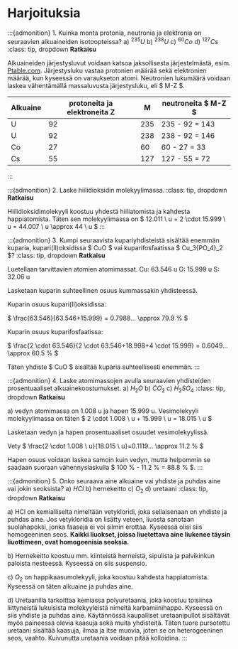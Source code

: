 # Harjoituksia

:::{admonition} 1. Kuinka monta protonia, neutronia ja elektronia on seuraavien alkuaineiden isotoopteissa? a) $^{235}U$ b) $^{238}U$ c) $^{60}Co$ d) $^{127}Cs$
:class: tip, dropdown
**Ratkaisu**

Alkuaineiden järjestysluvut voidaan katsoa jaksollisesta järjestelmästä, esim. <a href="https://ptable.com/" target="_blank">Ptable.com</a>. Järjestysluku vastaa protonien määrää sekä elektronien määrää, kun kyseessä on varaukseton atomi. Neutronien lukumäärä voidaan laskea vähentämällä massaluvusta järjestysluku, eli $ M-Z $.

| Alkuaine | protoneita ja elektroneita Z | M   | neutroneita $ M-Z $ |
| -------- | ---------------------------- | --- | ------------------- |
| U        | 92                           | 235 | 235 - 92 = 143      |
| U        | 92                           | 238 | 238 - 92 = 146      |
| Co       | 27                           | 60  | 60 - 27  = 33       |
| Cs       | 55                           | 127 | 127 - 55 = 72       |
:::

:::{admonition} 2. Laske hiilidioksidin molekyylimassa.
:class: tip, dropdown
**Ratkaisu**

Hiilidioksidimolekyyli koostuu yhdestä hiiliatomista ja kahdesta happiatomista. Täten sen molekyylimassa on $ 12.011 \ u + 2 \cdot 15.999 \ u = 44.007 \ u \approx 44 \ u $
:::

:::{admonition} 3. Kumpi seuraavista kupariyhdisteistä sisältää enemmän kuparia, kupari(II)oksidissa $ CuO $ vai kuparifosfaatissa $ Cu_3{PO_4}_2 $?
:class: tip, dropdown
**Ratkaisu**

Luetellaan tarvittavien atomien atomimassat.
Cu: 63.546 u
O: 15.999 u
S: 32.06 u

Lasketaan kuparin suhteellinen osuus kummassakin yhdisteessä.

Kuparin osuus kupari(II)oksidissa:

$ \frac{63.546}{63.546+15.999} = 0.7988... \approx 79.9 \% $

Kuparin osuus kuparifosfaatissa:

$ \frac{2 \cdot 63.546}{2 \cdot 63.546+18.998+4 \cdot 15.999} = 0.6049... \approx 60.5 \% $

Täten yhdiste $ CuO $ sisältää kuparia suhteellisesti enemmän.
:::

:::{admonition} 4. Laske atomimassojen avulla seuraavien yhdisteiden prosentuaaliset alkuainekoostumukset. a) $H_2O$ b) $CO_2$ c) $H_2SO_4$
:class: tip, dropdown
**Ratkaisu**

a) vedyn atomimassa on 1.008 u ja hapen 15.999 u. Vesimolekyyli molekyylimassa on täten $ 2 \cdot 1.008 \ u + 15.999 \ u = 18.015 \ u $

Lasketaan vedyn ja hapen prosentuaaliset osuudet vesimolekyylissä.

Vety $ \frac{2 \cdot 1.008 \ u}{18.015 \ u}=0.1119... \approx 11.2 \% $

Hapen osuus voidaan laskea samoin kuin vedyn, mutta helpommin se saadaan suoraan vähennyslaskulla $ 100 \% - 11.2 \% = 88.8 \% $.
:::

:::{admonition} 5. Onko seuraava aine alkuaine vai yhdiste ja puhdas aine vai jokin seoksista? a) $HCl$ b) hernekeitto c) $O_2$ d) uretaani
:class: tip, dropdown
**Ratkaisu**

a) HCl on kemialliselta nimeltään vetykloridi, joka sellaisenaan on yhdiste ja puhdas aine. Jos vetykloridia on lisätty veteen, liuosta sanotaan suolahapoksi, jonka faaseja ei voi silmin erottaa. Kyseessä olisi siis homogeeninen seos. **Kaikki liuokset, joissa liuetettava aine liukenee täysin liuottimeen, ovat homogeenisia seoksia.**

b) Hernekeitto koostuu mm. kiinteistä herneistä, sipulista ja palvikinkun paloista nesteessä. Kyseessä on siis suspensio.

c) $O_2$ on happikaasumolekyyli, joka koostuu kahdesta happiatomista. Kyseessä on täten alkuaine ja puhdas aine.

d) Uretaanilla tarkoittaa kemiassa polyuretaania, joka koostuu toisiinsa liittyneistä lukuisista molekyyleistä nimeltä karbamiinihappo. Kyseessä on siis yhdiste ja puhdas aine. Käytännössä kaupalliset uretaanipullot sisältävät myös paineessa olevia kaasuja sekä muita yhdisteitä. Täten tuore pursotettu uretaani sisältää kaasuja, ilmaa ja itse muovia, joten se on heterogeeninen seos, vaahto. Kuivunutta uretaania voidaan pitää kolloidina. 
:::